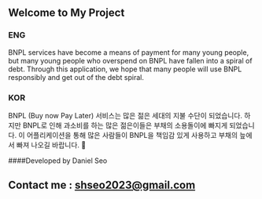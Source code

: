 ## Welcome to My Project

### ENG 
BNPL services have become a means of payment for many young people, but many young people who overspend on BNPL have fallen into a spiral of debt. Through this application, we hope that many people will use BNPL responsibly and get out of the debt spiral. 

### KOR
BNPL (Buy now Pay Later) 서비스는 많은 젊은 세대의 지불 수단이 되었습니다. 하지만 BNPL로 인해 과소비를 하는 많은 젊은이들은 부채의 소용돌이에 빠지게 되었습니다. 이 어플리케이션을 통해 많은 사람들이 BNPL을 책임감 있게 사용하고 부채의 늪에서 빠져 나오길 바랍니다. 🤗

####Developed by Daniel Seo
## Contact me : shseo2023@gmail.com
